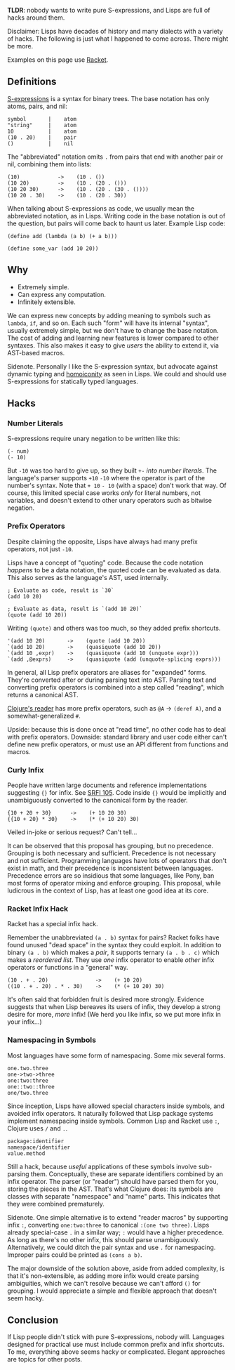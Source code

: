 **TLDR**: nobody wants to write pure S-expressions, and Lisps are full of hacks around them.

Disclaimer: Lisps have decades of history and many dialects with a variety of hacks. The following is just what I happened to come across. There might be more.

Examples on this page use [Racket](https://racket-lang.org).

## Definitions

[S-expressions](https://en.wikipedia.org/wiki/S-expression) is a syntax for binary trees. The base notation has only atoms, pairs, and nil:

```
symbol       |    atom
"string"     |    atom
10           |    atom
(10 . 20)    |    pair
()           |    nil
```

The "abbreviated" notation omits `.` from pairs that end with another pair or nil, combining them into lists:

```
(10)            ->    (10 . ())
(10 20)         ->    (10 . (20 . ()))
(10 20 30)      ->    (10 . (20 . (30 . ())))
(10 20 . 30)    ->    (10 . (20 . 30))
```

When talking about S-expressions as code, we usually mean the abbreviated notation, as in Lisps. Writing code in the base notation is out of the question, but pairs will come back to haunt us later. Example Lisp code:

```rkt
(define add (lambda (a b) (+ a b)))

(define some_var (add 10 20))
```

## Why

* Extremely simple.
* Can express any computation.
* Infinitely extensible.

We can express new concepts by adding meaning to symbols such as `lambda`, `if`, and so on. Each such "form" will have its internal "syntax", usually extremely simple, but we don't have to change the base notation. The cost of adding and learning new features is lower compared to other syntaxes. This also makes it easy to give _users_ the ability to extend it, via AST-based macros.

Sidenote. Personally I like the S-expression syntax, but advocate against dynamic typing and [homoiconity](/posts/lang-homoiconic) as seen in Lisps. We could and should use S-expressions for statically typed languages.

## Hacks

### Number Literals

S-expressions require unary negation to be written like this:

```
(- num)
(- 10)
```

But `-10` was too hard to give up, so they built `+-` _into number literals_. The language's parser supports `+10` `-10` where the operator is part of the number's syntax. Note that `+ 10` `- 10` (with a space) don't work that way. Of course, this limited special case works _only_ for literal numbers, not variables, and doesn't extend to other unary operators such as bitwise negation.

### Prefix Operators

Despite claiming the opposite, Lisps have always had many prefix operators, not just `-10`.

Lisps have a concept of "quoting" code. Because the code notation _happens_ to be a data notation, the quoted code can be evaluated as data. This also serves as the language's AST, used internally.

```rkt
; Evaluate as code, result is `30`
(add 10 20)

; Evaluate as data, result is `(add 10 20)`
(quote (add 10 20))
```

Writing `(quote)` and others was too much, so they added prefix shortcuts.

```rkt
'(add 10 20)       ->    (quote (add 10 20))
`(add 10 20)       ->    (quasiquote (add 10 20))
`(add 10 ,expr)    ->    (quasiquote (add 10 (unquote expr)))
`(add ,@exprs)     ->    (quasiquote (add (unquote-splicing exprs)))
```

In general, all Lisp prefix operators are aliases for "expanded" forms. They're converted after or during parsing text into AST. Parsing text and converting prefix operators is combined into a step called "reading", which returns a canonical AST.

[Clojure's reader](https://clojure.org/reference/reader) has more prefix operators, such as `@A` → `(deref A)`, and a somewhat-generalized `#`.

Upside: because this is done once at "read time", no other code has to deal with prefix operators. Downside: standard library and user code either can't define new prefix operators, or must use an API different from functions and macros.

### Curly Infix

People have written large documents and reference implementations suggesting `{}` for infix. See [SRFI 105](https://srfi.schemers.org/srfi-105/srfi-105.html). Code inside `{}` would be implicitly and unambiguously converted to the canonical form by the reader.

```
{10 + 20 + 30}      ->    (+ 10 20 30)
{{10 + 20} * 30}    ->    (* (+ 10 20) 30)
```

Veiled in-joke or serious request? Can't tell...

It can be observed that this proposal has grouping, but no precedence. Grouping is both necessary and sufficient. Precedence is not necessary and not sufficient. Programming languages have lots of operators that don't exist in math, and their precedence is inconsistent between languages. Precedence errors are so insidious that some languages, like Pony, ban most forms of operator mixing and enforce grouping. This proposal, while ludicrous in the context of Lisp, has at least one good idea at its core.

### Racket Infix Hack

Racket has a special infix hack.

Remember the unabbreviated `(a . b)` syntax for pairs? Racket folks have found unused "dead space" in the syntax they could exploit. In addition to binary `(a . b)` which makes a _pair_, it supports ternary `(a . b . c)` which makes a _reordered list_. They use _one_ infix operator to enable _other_ infix operators or functions in a "general" way.

```
(10 . + . 20)               ->    (+ 10 20)
((10 . + . 20) . * . 30)    ->    (* (+ 10 20) 30)
```

It's often said that forbidden fruit is desired more strongly. Evidence suggests that when Lisp bereaves its users of infix, they develop a strong desire for more, _more_ infix! (We herd you like infix, so we put more infix in your infix...)

### Namespacing in Symbols

Most languages have some form of namespacing. Some mix several forms.

```
one.two.three
one->two->three
one:two:three
one::two::three
one/two.three
```

Since inception, Lisps have allowed special characters inside symbols, and avoided infix operators. It naturally followed that Lisp package systems implement namespacing inside symbols. Common Lisp and Racket use `:`, Clojure uses `/` and `.`.

```
package:identifier
namespace/identifier
value.method
```

Still a hack, because _useful_ applications of these symbols involve sub-parsing them. Conceptually, these are separate identifiers combined by an infix operator. The parser (or "reader") should have parsed them for you, storing the pieces in the AST. That's what Clojure does: its symbols are classes with separate "namespace" and "name" parts. This indicates that they were combined prematurely.

Sidenote. One simple alternative is to extend "reader macros" by supporting infix `:`, converting `one:two:three` to canonical `:(one two three)`. Lisps already special-case `.` in a similar way; `:` would have a higher precedence. As long as there's no other infix, this should parse unambiguously. Alternatively, we could ditch the pair syntax and use `.` for namespacing. Improper pairs could be printed as `(cons a b)`.

The major downside of the solution above, aside from added complexity, is that it's non-extensible, as adding more infix would create parsing ambiguities, which we can't resolve because we can't afford `()` for grouping. I would appreciate a simple and flexible approach that doesn't seem hacky.

## Conclusion

If Lisp people didn't stick with pure S-expressions, nobody will. Languages designed for practical use must include common prefix and infix shortcuts. To me, everything above seems hacky or complicated. Elegant approaches are topics for other posts.
